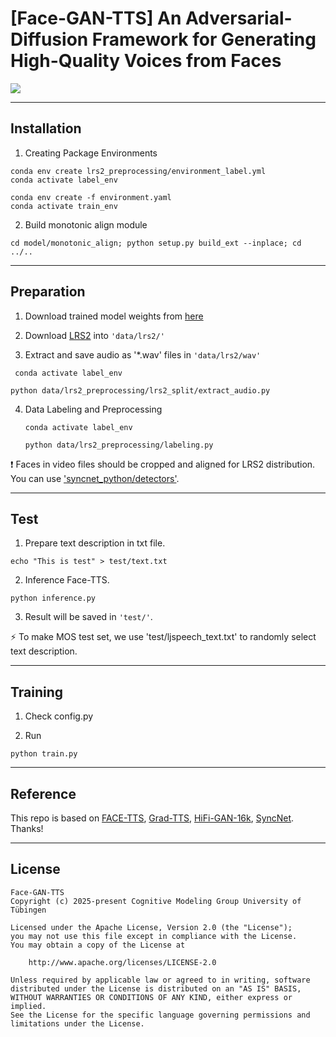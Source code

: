 # [Face-GAN-TTS] An Adversarial-Diffusion Framework for Generating High-Quality Voices from Faces

<a href="https://degiaaaa.github.io/Demo_Face-GAN-TTS/"><img src="https://img.shields.io/badge/Project%20Page-online-brightgreen"></a>

---
## Installation

1. Creating Package Environments
```
conda env create lrs2_preprocessing/environment_label.yml
conda activate label_env

```

```
conda env create -f environment.yaml
conda activate train_env
```

2. Build monotonic align module
```
cd model/monotonic_align; python setup.py build_ext --inplace; cd ../..
```

---
## Preparation
1. Download trained model weights from <a href="https://drive.google.com/file/d/18ERr-91Z1Mnc2Aq9n1nBPijzb5gSymLq/view?usp=sharing">here</a>

2. Download <a href="https://www.robots.ox.ac.uk/~vgg/data/lip_reading/lrs2.html">LRS2</a> into `'data/lrs2/'` 


3. Extract and save audio as '*.wav' files in `'data/lrs2/wav'`
  ```
   conda activate label_env 
   ```
   ```
   python data/lrs2_preprocessing/lrs2_split/extract_audio.py
   ```

4. Data Labeling and Preprocessing
   ```
   conda activate label_env 
   ```
   ```
   python data/lrs2_preprocessing/labeling.py
   ```

:exclamation: Faces in video files should be cropped and aligned for LRS2 distribution. You can use <a href="https://github.com/joonson/syncnet_python/tree/master/detectors">'syncnet_python/detectors'</a>. 

---
## Test

1. Prepare text description in txt file.
```
echo "This is test" > test/text.txt
```


2. Inference Face-TTS.
```
python inference.py
```

3. Result will be saved in `'test/'`. 

:zap: To make MOS test set, we use 'test/ljspeech_text.txt' to randomly select text description.

--- 
## Training

1. Check config.py 

2. Run
```
python train.py
```

---
## Reference
This repo is based on 
<a href="https://github.com/naver-ai/facetts">FACE-TTS</a>, 
<a href="https://github.com/huawei-noah/Speech-Backbones/tree/main/Grad-TTS">Grad-TTS</a>, 
<a href="https://github.com/bshall/hifigan">HiFi-GAN-16k</a>, 
<a href="https://github.com/joonson/syncnet_trainer">SyncNet</a>.  Thanks!


---
## License

```
Face-GAN-TTS
Copyright (c) 2025-present Cognitive Modeling Group University of Tübingen

Licensed under the Apache License, Version 2.0 (the "License");
you may not use this file except in compliance with the License.
You may obtain a copy of the License at

    http://www.apache.org/licenses/LICENSE-2.0

Unless required by applicable law or agreed to in writing, software
distributed under the License is distributed on an "AS IS" BASIS,
WITHOUT WARRANTIES OR CONDITIONS OF ANY KIND, either express or implied.
See the License for the specific language governing permissions and
limitations under the License.
```
